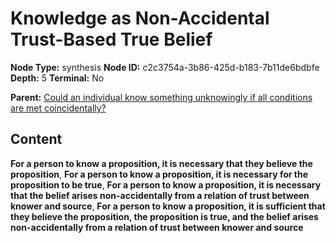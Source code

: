 # Knowledge as Non-Accidental Trust-Based True Belief

**Node Type:** synthesis
**Node ID:** c2c3754a-3b86-425d-b183-7b11de6bdbfe
**Depth:** 5
**Terminal:** No

**Parent:** [Could an individual know something unknowingly if all conditions are met coincidentally?](could-an-individual-know-something-unknowingly-if-all-conditions-are-met-coincidentally-antithesis-b1d41956-1193-49f8-a5d8-cc30c50a1d97.md)

## Content

**For a person to know a proposition, it is necessary that they believe the proposition**, **For a person to know a proposition, it is necessary for the proposition to be true**, **For a person to know a proposition, it is necessary that the belief arises non-accidentally from a relation of trust between knower and source**, **For a person to know a proposition, it is sufficient that they believe the proposition, the proposition is true, and the belief arises non-accidentally from a relation of trust between knower and source**
